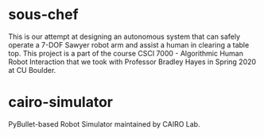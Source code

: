 # sous-chef
This is our attempt at designing an autonomous system that can safely operate a 7-DOF Sawyer robot arm and assist a human in clearing a table top. This project is a part of the course CSCI 7000 - Algorithmic Human Robot Interaction that we took with Professor Bradley Hayes in Spring 2020 at CU Boulder.

# cairo-simulator
PyBullet-based Robot Simulator maintained by CAIRO Lab.
